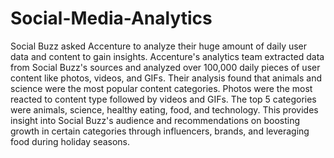 # Social-Media-Analytics
Social Buzz asked Accenture to analyze their huge amount of daily user data and content to gain insights. Accenture's analytics team extracted data from Social Buzz's sources and analyzed over 100,000 daily pieces of user content like photos, videos, and GIFs. Their analysis found that animals and science were the most popular content categories. Photos were the most reacted to content type followed by videos and GIFs. The top 5 categories were animals, science, healthy eating, food, and technology. This provides insight into Social Buzz's audience and recommendations on boosting growth in certain categories through influencers, brands, and leveraging food during holiday seasons.
